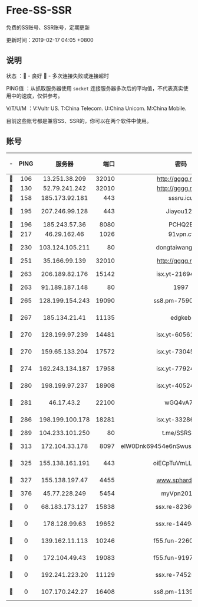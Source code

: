 # Free-SS-SSR

免费的SS账号、SSR账号，定期更新

更新时间：2019-02-17 04:05 +0800

## 说明

状态     ：🙂 - 良好 🙁 - 多次连接失败或连接超时

PING值   ：从抓取服务器使用 `socket` 连接服务器多次后的平均值，不代表真实使用中的速度，仅供参考。

V/T/U/M  ：V:Vultr US. T:China Telecom. U:China Unicom. M:China Mobile.

目前这些账号都是兼容SS、SSR的，你可以在两个软件中使用。

## 账号

|-|PING|服务器|端口|密码|加密方式|区域|V/T/U/M|
|:----:|:----:|:-----:|-----:|:----:|:----:|:----:|:----:|
|🙂|106|13.251.38.209|32010|http://gggg.rocks|chacha20|SG|10↑/10↑/10↑/10↑|
|🙂|130|52.79.241.242|32010|http://gggg.rocks|chacha20|KR|10↑/10↑/10↑/10↑|
|🙂|158|185.173.92.181|443|sssru.icu|rc4-md5|RU|10↑/10↑/10↑/10↑|
|🙂|195|207.246.99.128|443|Jiayou123|aes-256-cfb|US|10↑/10↑/10↑/10↑|
|🙂|196|185.243.57.36|8080|PCHQ2E|rc4-md5|US|10↑/10↑/10↑/10↑|
|🙂|217|46.29.162.46|1026|91vpn.cf|rc4-md5|RU|10↑/10↑/10↑/10↑|
|🙂|230|103.124.105.211|80|dongtaiwang.com|aes-256-cfb|US|10↑/10↑/10↑/10↑|
|🙂|251|35.166.99.139|32010|http://gggg.rocks|chacha20|US|10↑/10↑/10↑/10↑|
|🙂|263|206.189.82.176|15142|isx.yt-21694234|aes-256-cfb|SG|9↑/9↑/9↑/9↑|
|🙂|263|91.189.187.148|80|1997|chacha20|US|3↓/10↑/10↑/10↑|
|🙂|265|128.199.154.243|19090|ss8.pm-75908387|aes-256-cfb|SG|10↑/10↑/10↑/10↑|
|🙂|267|185.134.21.41|11135|edgkeb|aes-256-cfb|GB|10↑/10↑/10↑/10↑|
|🙂|270|128.199.97.239|14481|isx.yt-60561535|aes-256-cfb|SG|9↑/9↑/9↑/9↑|
|🙂|270|159.65.133.204|17572|isx.yt-73045201|aes-256-cfb|SG|9↑/9↑/9↑/9↑|
|🙂|274|162.243.134.187|17958|isx.yt-77924833|aes-256-cfb|US|9↑/9↑/9↑/9↑|
|🙂|280|198.199.97.237|18908|isx.yt-40524699|aes-256-cfb|US|9↑/9↑/9↑/9↑|
|🙂|281|46.17.43.2|22100|wGQ4vA7D|aes-256-gcm|RU|10↑/10↑/10↑/10↑|
|🙂|286|198.199.100.178|18281|isx.yt-33286387|aes-256-cfb|US|9↑/9↑/9↑/9↑|
|🙂|289|104.233.101.250|80|t.me/SSRSUB|rc4-md5|CA|10↑/10↑/10↑/10↑|
|🙂|313|172.104.33.178|8097|eIW0Dnk69454e6nSwuspv9DmS201tQ0D|aes-256-cfb|SG|10↑/10↑/10↑/10↑|
|🙂|325|155.138.161.191|443|oiECpTuVmLLxk4Ts|aes-256-cfb|US|10↑/10↑/10↑/10↑|
|🙂|327|155.138.197.47|4455|www.sphard.com|aes-256-cfb|US|10↑/10↑/10↑/10↑|
|🙂|376|45.77.228.249|5454|myVpn2019[]|rc4-md5|GB|10↑/10↑/10↑/10↑|
|🙁|0|68.183.173.127|15838|ssx.re-82360696|aes-256-cfb|US|10↑/10↑/10↑/10↑|
|🙁|0|178.128.99.63|19652|ssx.re-14494967|aes-256-cfb|SG|10↑/10↑/10↑/10↑|
|🙁|0|139.162.11.113|10246|f55.fun-22605630|aes-256-cfb|SG|10↑/10↑/10↑/10↑|
|🙁|0|172.104.49.43|19083|f55.fun-91979388|aes-256-cfb|SG|10↑/10↑/10↑/10↑|
|🙁|0|192.241.223.20|11129|ssx.re-74525357|aes-256-cfb|US|10↑/10↑/10↑/10↑|
|🙁|0|107.170.242.27|16408|ss8.pm-11399606|aes-256-cfb|US|10↑/10↑/10↑/10↑|
